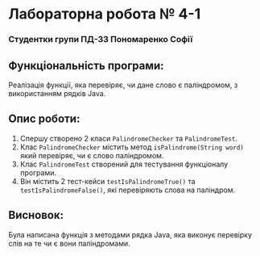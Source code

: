 # Лабораторна робота № 4-1
### Студентки групи ПД-33 Пономаренко Софії
## Функціональність програми:
Реалізація функції, яка перевіряє, чи дане слово є паліндромом, з використанням рядків Java.

## Опис роботи:
1. Спершу створено 2 класи `PalindromeChecker` та `PalindromeTest`.
2. Клас `PalindromeChecker` містить метод `isPalindrome(String word) ` який перевіряє, чи є слово паліндромом.
3. Клас `PalindromeTest` створений для тестування функціоналу програми.
4. Він містить 2 тест-кейси `testIsPalindromeTrue()` та `testIsPalindromeFalse()`, які перевіряють cлова на паліндром.

## Висновок:
Була написана функція з методами рядка Java, яка виконує перевірку слів на те чи є вони паліндромами.

